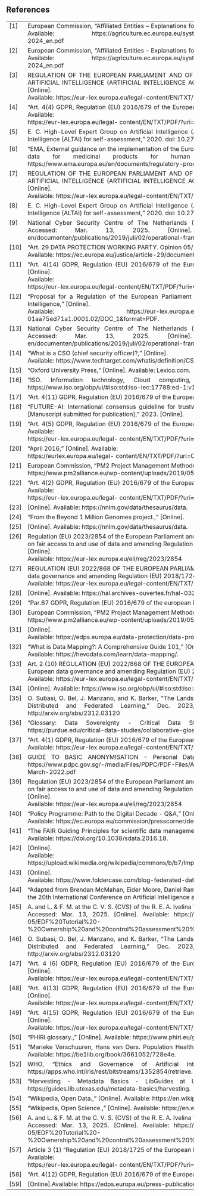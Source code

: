 <h2>References</h2>

<table style="width:100%; border-collapse:collapse;">
  <tr>
    <td style="width:5%; vertical-align:top;"><a name="ref-1">[1]</a></td>
    <td style="text-align: justify;">European Commission, “Affiliated Entities – Explanations for IMCAP 2024,” 2024. Accessed: Mar. 13, 2025. [Online]. Available: https://agriculture.ec.europa.eu/system/files/2023-10/affiliated-entities-explanations-imcap-2024_en.pdf </td>
  </tr>
  <tr>
    <td style="width:5%; vertical-align:top;"><a name="ref-2">[2]</a></td>
    <td style="text-align: justify;">European Commission, “Affiliated Entities – Explanations for IMCAP 2024,” 2024. Accessed: Mar. 13, 2025. [Online]. Available: https://agriculture.ec.europa.eu/system/files/2023-10/affiliated-entities-explanations-imcap-2024_en.pdf</td>
  </tr>
  <tr>
    <td style="width:5%; vertical-align:top;"><a name="ref-3">[3]</a></td>
    <td style="text-align: justify;">REGULATION OF THE EUROPEAN PARLIAMENT AND OF THE COUNCIL LAYING DOWN HARMONISED RULES ON ARTIFICIAL INTELLIGENCE (ARTIFICIAL INTELLIGENCE ACT) AND AMENDING CERTAIN UNION LEGISLATIVE ACTS [Online]. <br>Available: https://eur-lex.europa.eu/legal-content/EN/TXT/?uri=celex%3A52021PC0206</td>
  </tr>
  <tr>
    <td style="width:5%; vertical-align:top;"><a name="ref-4">[4]</a></td>
    <td style="text-align: justify;">“Art. 4(4) GDPR, Regulation (EU) 2016/679 of the European Parliament and of the Council,” 27 April 2016. [Online]. Available: <br>https://eur-lex.europa.eu/legal- content/EN/TXT/PDF/?uri=CELEX:32016R0679&from=es.</td>
  </tr>
  <tr>
    <td style="width:5%; vertical-align:top;"><a name="ref-5">[5]</a></td>
    <td style="text-align: justify;">E. C. High-Level Expert Group on Artificial Intelligence (AI HLEG), “The Assessment List for Trustworthy Artificial Intelligence (ALTAI) for self-assessment,” 2020. doi: 10.2759/002360.</td>
  </tr>
  <tr>
    <td style="width:5%; vertical-align:top;"><a name="ref-6">[6]</a></td>
    <td style="text-align: justify;">“EMA, External guidance on the implementation of the European Medicines Agency policy on the publication of clinical data for medicinal products for human use, October 2018.,” [Online]. Available: https://www.ema.europa.eu/en/documents/regulatory-procedural-guid.</td>
  </tr>
  <tr>
    <td style="width:5%; vertical-align:top;"><a name="ref-7">[7]</a></td>
    <td style="text-align: justify;">REGULATION OF THE EUROPEAN PARLIAMENT AND OF THE COUNCIL LAYING DOWN HARMONISED RULES ON ARTIFICIAL INTELLIGENCE (ARTIFICIAL INTELLIGENCE ACT) AND AMENDING CERTAIN UNION LEGISLATIVE ACTS [Online]. <br>Available: https://eur-lex.europa.eu/legal-content/EN/TXT/?uri=celex%3A52021PC0206</td>
  </tr>
  <tr>
    <td style="width:5%; vertical-align:top;"><a name="ref-8">[8]</a></td>
    <td style="text-align: justify;">E. C. High-Level Expert Group on Artificial Intelligence (AI HLEG), “The Assessment List for Trustworthy Artificial Intelligence (ALTAI) for self-assessment,” 2020. doi: 10.2759/002360.</td>
  </tr>
  <tr>
    <td style="width:5%; vertical-align:top;"><a name="ref-9">[9]</a></td>
    <td style="text-align: justify;">National Cyber Security Centre of The Netherlands (NCSC-NL), “Operational Framework NCSC-NL,” 2019. Accessed: Mar. 13, 2025. [Online]. Available: https://english.ncsc.nl/binaries/ncsc-en/documenten/publications/2019/juli/02/operational-framework-and-rfc2350/190321_Operational_framework.pdf</td>
  </tr>
  <tr>
    <td style="width:5%; vertical-align:top;"><a name="ref-10">[10]</a></td>
    <td style="text-align: justify;">“Art. 29 DATA PROTECTION WORKING PARTY. Opinion 05/2014 on Anonymisation Techniques.” [Online].<br>Available: https://ec.europa.eu/justice/article-29/documentation/opinion-recommendation/files/2014/wp216_en.pdf</td>
  </tr>
  <tr>
    <td style="width:5%; vertical-align:top;"><a name="ref-11">[11]</a></td>
    <td style="text-align: justify;">“Art. 4(14) GDPR, Regulation (EU) 2016/679 of the European Parliament and of the Council of 27 April 2016.,” [Online]. <br>Available:<br>https://eur-lex.europa.eu/legal-content/EN/TXT/PDF/?uri=CELEX:32016R0679&from=es.</td>
  </tr>
  <tr>
    <td style="width:5%; vertical-align:top;"><a name="ref-12">[12]</a></td>
    <td style="text-align: justify;">“Proposal for a Regulation of the European Parliament and Council laying down harmonised rules on Artificial Intelligence,” [Online]. <br>Available: https://eur-lex.europa.eu/resource.html?uri=cellar:e0649735-a372-11eb-9585- 01aa75ed71a1.0001.02/DOC_1&format=PDF.</td>
  </tr>
  <tr>
    <td style="width:5%; vertical-align:top;"><a name="ref-13">[13]</a></td>
    <td style="text-align: justify;">National Cyber Security Centre of The Netherlands (NCSC-NL), “Operational Framework NCSC-NL,” 2019. Accessed: Mar. 13, 2025. [Online]. Available: https://english.ncsc.nl/binaries/ncsc-en/documenten/publications/2019/juli/02/operational-framework-and-rfc2350/190321_Operational_framework.pdf</td>
  </tr>
  <tr>
    <td style="width:5%; vertical-align:top;"><a name="ref-14">[14]</a></td>
    <td style="text-align: justify;">“What is a CSO (chief security officer)?,” [Online]. <br>Available: https://www.techtarget.com/whatis/definition/CSO-Chief-Security-Officer.</td>
  </tr>
  <tr>
    <td style="width:5%; vertical-align:top;"><a name="ref-15">[15]</a></td>
    <td style="text-align: justify;">“Oxford University Press,” [Online]. Available: Lexico.com.</td>
  </tr>
  <tr>
    <td style="width:5%; vertical-align:top;"><a name="ref-16">[16]</a></td>
    <td style="text-align: justify;">“ISO. Information technology, Cloud computing, Overview and vocabulary.,” [Online]. Available: https://www.iso.org/obp/ui/#iso:std:iso-iec:17788:ed-1:v1:en.</td>
  </tr>
  <tr>
    <td style="width:5%; vertical-align:top;"><a name="ref-17">[17]</a></td>
    <td style="text-align: justify;">“Art. 4(11) GDPR, Regulation (EU) 2016/679 of the European Parliament and of the Council of 27,” [Online].</td>
  </tr>
  <tr>
    <td style="width:5%; vertical-align:top;"><a name="ref-18">[18]</a></td>
    <td style="text-align: justify;">“FUTURE-AI: International consensus guideline for trustworthy and deployable artificial intelligence in healthcare. [Manuscript submitted for publication],” 2023. [Online].</td>
  </tr>
  <tr>
    <td style="width:5%; vertical-align:top;"><a name="ref-19">[19]</a></td>
    <td style="text-align: justify;">“Art. 4(5) GDPR, Regulation (EU) 2016/679 of the European Parliament and of the Council,” 27 April 2016. [Online]. Available: <br>https://eur-lex.europa.eu/legal- content/EN/TXT/PDF/?uri=CELEX:32016R0679&from=es.</td>
  </tr>
  <tr>
    <td style="width:5%; vertical-align:top;"><a name="ref-20">[20]</a></td>
    <td style="text-align: justify;">“April 2016,” [Online]. Available: <br>https://eurlex.europa.eu/legal- content/EN/TXT/PDF/?uri=CELEX:32016R0679&from=es .</td>
  </tr>
  <tr>
    <td style="width:5%; vertical-align:top;"><a name="ref-21">[21]</a></td>
    <td style="text-align: justify;">European Commission, “PM2 Project Management Methodology,” 2019. Accessed: Mar. 13, 2025. [Online]. Available: https://www.pm2alliance.eu/wp-content/uploads/2019/05/PM%C2%B2-project-management-methodology.pdf</td>
  </tr>
  <tr>
    <td style="width:5%; vertical-align:top;"><a name="ref-22">[22]</a></td>
    <td style="text-align: justify;">“Art. 4(2) GDPR, Regulation (EU) 2016/679 of the European Parliament and of the Council.,” 27 April 2016. [Online]. Available: <br>https://eur-lex.europa.eu/legal- content/EN/TXT/PDF/?uri=CELEX:32016R0679&from=es.</td>
  </tr>
  <tr>
    <td style="width:5%; vertical-align:top;"><a name="ref-23">[23]</a></td>
    <td style="text-align: justify;">[Online]. Available: https://nnlm.gov/data/thesaurus/data.</td>
  </tr>
  <tr>
    <td style="width:5%; vertical-align:top;"><a name="ref-24">[24]</a></td>
    <td style="text-align: justify;">“From the Beyond 1 Million Genomes project.,” [Online].</td>
  </tr>
  <tr>
    <td style="width:5%; vertical-align:top;"><a name="ref-25">[25]</a></td>
    <td style="text-align: justify;">[Online]. Available: https://nnlm.gov/data/thesaurus/data.</td>
  </tr>
  <tr>
    <td style="width:5%; vertical-align:top;"><a name="ref-26">[26]</a></td>
    <td style="text-align: justify;">Regulation (EU) 2023/2854 of the European Parliament and of the Council of 13 December 2023 on harmonised rules on fair access to and use of data and amending Regulation (EU) 2017/2394 and Directive (EU) 2020/1828 (Data Act) [Online]. <br>Available: https://eur-lex.europa.eu/eli/reg/2023/2854</td>
  </tr>
  <tr>
    <td style="width:5%; vertical-align:top;"><a name="ref-27">[27]</a></td>
    <td style="text-align: justify;">REGULATION (EU) 2022/868 OF THE EUROPEAN PARLIAMENT AND OF THE COUNCIL of 30 May 2022 on European data governance and amending Regulation (EU) 2018/1724 (Data Governance Act) [Online]. <br>Available: https://eur-lex.europa.eu/legal-content/EN/TXT/HTML/?uri=CELEX:32022R0868</td>
  </tr>
  <tr>
    <td style="width:5%; vertical-align:top;"><a name="ref-28">[28]</a></td>
    <td style="text-align: justify;">[Online]. Available: https://hal.archives-ouvertes.fr/hal-03226010.</td>
  </tr>
  <tr>
    <td style="width:5%; vertical-align:top;"><a name="ref-29">[29]</a></td>
    <td style="text-align: justify;">“Par.67 GDPR, Regulation (EU) 2016/679 of the european Parliament and of the Council of 27,”</td>
  </tr>
  <tr>
    <td style="width:5%; vertical-align:top;"><a name="ref-30">[30]</a></td>
    <td style="text-align: justify;">European Commission, “PM2 Project Management Methodology,” 2019. Accessed: Mar. 13, 2025. [Online]. Available: https://www.pm2alliance.eu/wp-content/uploads/2019/05/PM%C2%B2-project-management-methodology.pdf</td>
  </tr>
  <tr>
    <td style="width:5%; vertical-align:top;"><a name="ref-31">[31]</a></td>
    <td style="text-align: justify;">[Online]. <br>Available: https://edps.europa.eu/data-protection/data-protection/glossary/d_en#data_quality.</td>
  </tr>
  <tr>
    <td style="width:5%; vertical-align:top;"><a name="ref-32">[32]</a></td>
    <td style="text-align: justify;">“What is Data Mapping?: A Comprehensive Guide 101,” [Online]. <br>Available: https://hevodata.com/learn/data-mapping/.</td>
  </tr>
  <tr>
    <td style="width:5%; vertical-align:top;"><a name="ref-33">[33]</a></td>
    <td style="text-align: justify;">Art. 2 (10) REGULATION (EU) 2022/868 OF THE EUROPEAN PARLIAMENT AND OF THE COUNCIL of 30 May 2022 on European data governance and amending Regulation (EU) 2018/1724 (Data Governance Act) [Online]. <br>Available: https://eur-lex.europa.eu/legal-content/EN/TXT/HTML/?uri=CELEX:32022R0868</td>
  </tr>
  <tr>
    <td style="width:5%; vertical-align:top;"><a name="ref-34">[34]</a></td>
    <td style="text-align: justify;">[Online]. Available: https://www.iso.org/obp/ui/#iso:std:iso:8000:-2:ed-4:v1:en.</td>
  </tr>
  <tr>
    <td style="width:5%; vertical-align:top;"><a name="ref-35">[35]</a></td>
    <td style="text-align: justify;">O. Subasi, O. Bel, J. Manzano, and K. Barker, “The Landscape of Modern Machine Learning: A Review of Machine, Distributed and Federated Learning,” Dec. 2023, Accessed: Mar. 13, 2025. [Online]. Available: http://arxiv.org/abs/2312.03120</td>
  </tr>
  <tr>
    <td style="width:5%; vertical-align:top;"><a name="ref-36">[36]</a></td>
    <td style="text-align: justify;">“Glossary: Data Sovereignty - Critical Data Studies - Purdue University.,” [Online]. Available: https://purdue.edu/critical-data-studies/collaborative-glossary/data-sovereignty.php.</td>
  </tr>
  <tr>
    <td style="width:5%; vertical-align:top;"><a name="ref-37">[37]</a></td>
    <td style="text-align: justify;">“Art. 4(1) GDPR, Regulation (EU) 2016/679 of the European Parliament and of the Council of 27 April 2016.,” [Online]. <br>Available: https://eur-lex.europa.eu/legal-content/EN/TXT/PDF/?uri=CELEX:32016R0679&from=es.</td>
  </tr>
  <tr>
    <td style="width:5%; vertical-align:top;"><a name="ref-38">[38]</a></td>
    <td style="text-align: justify;">GUIDE TO BASIC ANONYMISATION - Personal Data Protection Commission Singapore Online. Available: https://www.pdpc.gov.sg/-/media/Files/PDPC/PDF-Files/Advisory-Guidelines/Guide-to-Basic-Anonymisation-31-March-2022.pdf</td>
  </tr>
  <tr>
    <td style="width:5%; vertical-align:top;"><a name="ref-39">[39]</a></td>
    <td style="text-align: justify;">Regulation (EU) 2023/2854 of the European Parliament and of the Council of 13 December 2023 on harmonised rules on fair access to and use of data and amending Regulation (EU) 2017/2394 and Directive (EU) 2020/1828 (Data Act) [Online]. <br>Available: https://eur-lex.europa.eu/eli/reg/2023/2854</td>
  </tr>
  <tr>
    <td style="width:5%; vertical-align:top;"><a name="ref-40">[40]</a></td>
    <td style="text-align: justify;">“Policy Programme: Path to the Digital Decade - Q&A,” [Online]. <br>Available: https://ec.europa.eu/commission/presscorner/detail/en/qanda_21_4631.</td>
  </tr>
  <tr>
    <td style="width:5%; vertical-align:top;"><a name="ref-41">[41]</a></td>
    <td style="text-align: justify;">“The FAIR Guiding Principles for scientific data management and stewardship. Sci Data 3, 160018.,” 2016. [Online]. Available: https://doi.org/10.1038/sdata.2016.18.</td>
  </tr>
  <tr>
    <td style="width:5%; vertical-align:top;"><a name="ref-42">[42]</a></td>
    <td style="text-align: justify;">[Online]. <br>Available: https://upload.wikimedia.org/wikipedia/commons/b/b7/Implementing_FAIR_Data_Principles_The_Role_of_Libraries.pdf.</td>
  </tr>
  <tr>
    <td style="width:5%; vertical-align:top;"><a name="ref-43">[43]</a></td>
    <td style="text-align: justify;">[Online]. <br>Available: https://www.foldercase.com/blog-federated-data-analysis-how-to-get-started.php.</td>
  </tr>
  <tr>
    <td style="width:5%; vertical-align:top;"><a name="ref-44">[44]</a></td>
    <td style="text-align: justify;">“Adapted from Brendan McMahan, Eider Moore, Daniel Ramage, Seth Hampson, Blaise Aguera y Arcas Proceedings of the 20th International Conference on Artificial Intelligence and Statistics, PMLR 54:1273-1282, 2017.,” [Online].</td>
  </tr>
  <tr>
    <td style="width:5%; vertical-align:top;"><a name="ref-45">[45]</a></td>
    <td style="text-align: justify;">A. and L. & F. M. at the C. V. S. (CVS) of the R. E. A. Ivelina Tsocheva, “Ownership Control Assessment Tutorial,” 2023. Accessed: Mar. 13, 2025. [Online]. Available: https://defence-industry-space.ec.europa.eu/system/files/2024-05/EDF%20Tutorial%20-%20Ownership%20and%20control%20assessment%20%28Info%20Days%202023%29.pdf</td>
  </tr>
  <tr>
    <td style="width:5%; vertical-align:top;"><a name="ref-46">[46]</a></td>
    <td style="text-align: justify;">O. Subasi, O. Bel, J. Manzano, and K. Barker, “The Landscape of Modern Machine Learning: A Review of Machine, Distributed and Federated Learning,” Dec. 2023, Accessed: Mar. 13, 2025. [Online]. Available: http://arxiv.org/abs/2312.03120</td>
  </tr>
  <tr>
    <td style="width:5%; vertical-align:top;"><a name="ref-47">[47]</a></td>
    <td style="text-align: justify;">“Art. 4 (6) GDPR, Regulation (EU) 2016/679 of the European Parliament and of the Council of 27 April 2016.,” [Online]. <br>Available: https://eur-lex.europa.eu/legal-content/EN/TXT/PDF/?uri=CELEX:32016R0679&from=es.</td>
  </tr>
  <tr>
    <td style="width:5%; vertical-align:top;"><a name="ref-48">[48]</a></td>
    <td style="text-align: justify;">“Art. 4(13) GDPR, Regulation (EU) 2016/679 of the European Parliament and of the Council of 27 April 2016.,” [Online]. <br>Available: https://eur-lex.europa.eu/legal-content/EN/TXT/PDF/?uri=CELEX:32016R0679&from=es.</td>
  </tr>
  <tr>
    <td style="width:5%; vertical-align:top;"><a name="ref-49">[49]</a></td>
    <td style="text-align: justify;">“Art. 4(15) GDPR, Regulation (EU) 2016/679 of the European Parliament and of the Council of 27 April 2016.,” [Online]. <br>Available: https://eur-lex.europa.eu/legal-content/EN/TXT/PDF/?uri=CELEX:32016R0679&from=es.</td>
  </tr>
  <tr>
    <td style="width:5%; vertical-align:top;"><a name="ref-50">[50]</a></td>
    <td style="text-align: justify;">“PHIRI glossary.,” [Online]. Available: https://www.phiri.eu/glossary.</td>
  </tr>
  <tr>
    <td style="width:5%; vertical-align:top;"><a name="ref-51">[51]</a></td>
    <td style="text-align: justify;">“Marieke Verschuuren, Hans van Oers. Population Health Monitoring: Climbing the Information Pyramid.,” [Online]. Available: https://be1lib.org/book/3661052/728e4e.</td>
  </tr>
  <tr>
    <td style="width:5%; vertical-align:top;"><a name="ref-52">[52]</a></td>
    <td style="text-align: justify;">WHO, “Ethics and Governance of Artificial Intelligence for Health.,” 2021. [Online]. Available: https://apps.who.int/iris/rest/bitstreams/1352854/retrieve.</td>
  </tr>
  <tr>
    <td style="width:5%; vertical-align:top;"><a name="ref-53">[53]</a></td>
    <td style="text-align: justify;">“Harvesting - Metadata Basics - LibGuides at University of Texas at Austin.,” [Online]. Available: https://guides.lib.utexas.edu/metadata-basics/harvesting.</td>
  </tr>
  <tr>
    <td style="width:5%; vertical-align:top;"><a name="ref-54">[54]</a></td>
    <td style="text-align: justify;">“Wikipedia, Open Data.,” [Online]. Available: https://en.wikipedia.org/wiki/Open_data.</td>
  </tr>
  <tr>
    <td style="width:5%; vertical-align:top;"><a name="ref-55">[55]</a></td>
    <td style="text-align: justify;">“Wikipedia, Open Science.,” [Online]. Available: https://en.wikipedia.org/wiki/Open_science.</td>
  </tr>
  <tr>
    <td style="width:5%; vertical-align:top;"><a name="ref-56">[56]</a></td>
    <td style="text-align: justify;">A. and L. & F. M. at the C. V. S. (CVS) of the R. E. A. Ivelina Tsocheva, “Ownership Control Assessment Tutorial,” 2023. Accessed: Mar. 13, 2025. [Online]. Available: https://defence-industry-space.ec.europa.eu/system/files/2024-05/EDF%20Tutorial%20-%20Ownership%20and%20control%20assessment%20%28Info%20Days%202023%29.pdf</td>
  </tr>
  <tr>
    <td style="width:5%; vertical-align:top;"><a name="ref-57">[57]</a></td>
    <td style="text-align: justify;">Article 3 (1) “Regulation (EU) 2018/1725 of the European Parliament and of the Council.,” 23 October 2018. [Online]. Available: <br>https://eur-lex.europa.eu/legal- content/EN/TXT/PDF/?uri=CELEX:32018R1725&from=EN.</td>
  </tr>
  <tr>
    <td style="width:5%; vertical-align:top;"><a name="ref-58">[58]</a></td>
    <td style="text-align: justify;">“Art. 4(12) GDPR, Regulation (EU) 2016/679 of the European,” [Online].</td>
  </tr>
  <tr>
    <td style="width:5%; vertical-align:top;"><a name="ref-59">[59]</a></td>
    <td style="text-align: justify;">[Online].Available: https://edps.europa.eu/press-publications/publications/techsonar/synthetic-data_en.</td>
  </tr>
</table>
